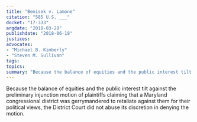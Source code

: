 ```yaml
---
title: "Benisek v. Lamone"
citation: "585 U.S. ___"
docket: "17-333"
argdate: "2018-03-28"
publishdate: "2018-06-18"
justices:
advocates:
- "Michael B. Kimberly"
- "Steven M. Sullivan"
tags:
topics:
summary: "Because the balance of equities and the public interest tilt against the preliminary injunction motion of plaintiffs claiming that a Maryland congressional district was gerrymandered to retaliate against them for their political views, the District Court did not abuse its discretion in denying the motion."
---
```

Because the balance of equities and the public interest tilt against the preliminary injunction motion of plaintiffs claiming that a Maryland congressional district was gerrymandered to retaliate against them for their political views, the District Court did not abuse its discretion in denying the motion.

